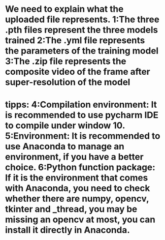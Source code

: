 We need to explain what the uploaded file represents.
1:The three .pth files represent the three models trained
2:The .yml file represents the parameters of the training model
3:The .zip file represents the composite video of the frame after super-resolution of the model 
===========================================================================
tipps:
4:Compilation environment: It is recommended to use pycharm IDE to compile under window 10.
5:Environment: It is recommended to use Anaconda to manage an environment, if you have a better choice.
6:Python function package: If it is the environment that comes with Anaconda, you need to check whether there are numpy, opencv, tkinter and _thread, you may be missing an opencv at most, you can install it directly in Anaconda. 
=======================================================================================
